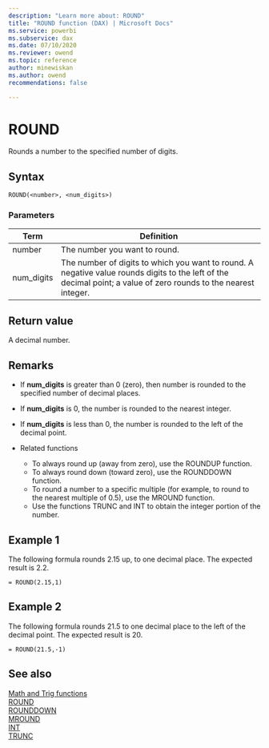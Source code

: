 ```yaml
---
description: "Learn more about: ROUND"
title: "ROUND function (DAX) | Microsoft Docs"
ms.service: powerbi 
ms.subservice: dax 
ms.date: 07/10/2020
ms.reviewer: owend
ms.topic: reference
author: minewiskan
ms.author: owend 
recommendations: false

---
```

# ROUND

Rounds a number to the specified number of digits.  
  
## Syntax  
  
```dax
ROUND(<number>, <num_digits>)  
```
  
### Parameters  
  
|Term|Definition|  
|--------|--------------|  
|number|The number you want to round.|  
|num_digits|The number of digits to which you want to round. A negative value rounds digits to the left of the decimal point; a value of zero rounds to the nearest integer.|  
  
## Return value

A decimal number.  
  
## Remarks

- If **num_digits** is greater than 0 (zero), then number is rounded to the specified number of decimal places.  
  
- If **num_digits** is 0, the number is rounded to the nearest integer.  
  
- If **num_digits** is less than 0, the number is rounded to the left of the decimal point.  
  
- Related functions
  - To always round up (away from zero), use the ROUNDUP function.  
  - To always round down (toward zero), use the ROUNDDOWN function.  
  - To round a number to a specific multiple (for example, to round to the nearest multiple of 0.5), use the MROUND function.  
  - Use the functions TRUNC and INT to obtain the integer portion of the number.  
  
## Example 1

The following formula rounds 2.15 up, to one decimal place. The expected result is 2.2.  
  
```dax
= ROUND(2.15,1)  
```
  
## Example 2

The following formula rounds 21.5 to one decimal place to the left of the decimal point. The expected result is 20.  
  
```dax
= ROUND(21.5,-1)  
```
  
## See also
[Math and Trig functions](math-and-trig-functions-dax.md)  
[ROUND](round-function-dax.md)  
[ROUNDDOWN](rounddown-function-dax.md)  
[MROUND](mround-function-dax.md)  
[INT](int-function-dax.md)  
[TRUNC](trunc-function-dax.md)  
  
